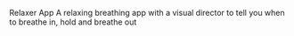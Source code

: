 Relaxer App
A relaxing breathing app with a visual director to tell you when to breathe in, hold and breathe out